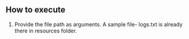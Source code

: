 ## How to execute
1) Provide the file path as arguments. 
A sample file- logs.txt is already there in resources folder.